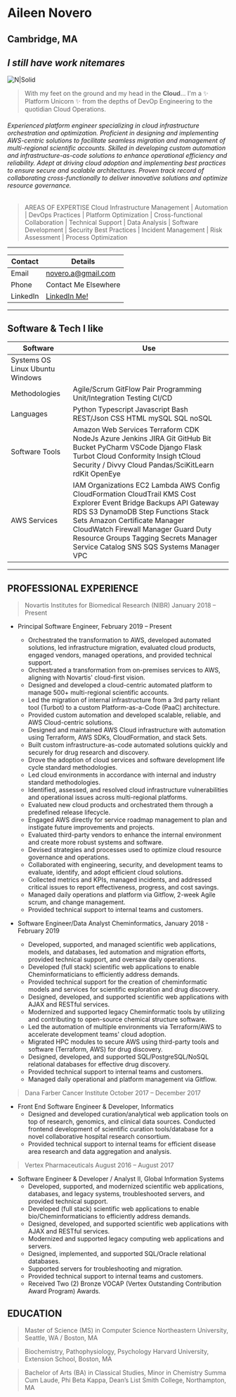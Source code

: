 # Aileen Novero 
## Cambridge, MA
## _I still have work nitemares_

![N|Solid](https://ca.slack-edge.com/T0495HV8H-U01AM69UW3E-ae635702c574-72)

> With my feet on the ground and my head in the **Cloud**... 
        I'm a  ✨ Platform Unicorn ✨ from the depths of DevOp Engineering to the quotidian Cloud Operations.

###### Experienced platform engineer specializing in cloud infrastructure orchestration and optimization. Proficient in designing and implementing AWS-centric solutions to facilitate seamless migration and management of multi-regional scientific accounts. Skilled in developing custom automation and infrastructure-as-code solutions to enhance operational efficiency and reliability. Adept at driving cloud adoption and implementing best practices to ensure secure and scalable architectures. Proven track record of collaborating cross-functionally to deliver innovative solutions and optimize resource governance.

> AREAS OF EXPERTISE
Cloud Infrastructure Management | Automation | DevOps Practices | Platform Optimization | Cross-functional Collaboration | Technical Support | Data Analysis | Software Development | Security Best Practices | Incident Management | Risk Assessment | Process Optimization

___ 

| Contact | Details |
| ------ | ------ |
| Email | [novero.a\@gmail.com](mailto:novero.a@gmail.com?subject=GitHunLinker)|
| Phone | Contact Me Elsewhere  |
| LinkedIn | [LinkedIn Me!](www.linkedin.com/in/anovero) |

____
## Software & Tech I like
| Software | Use |
| ------ | ------ |
| Systems OS      Linux      Ubuntu      Windows |
| Methodologies | Agile/Scrum      GitFlow      Pair      Programming      Unit/Integration      Testing      CI/CD |
| Languages | Python      Typescript      Javascript      Bash      REST/Json      CSS      HTML      mySQL      SQL      noSQL |
| Software Tools | Amazon      Web      Services      Terraform      CDK      NodeJs      Azure      Jenkins      JIRA      Git      GitHub      Bit Bucket      PyCharm      VSCode      Django      Flask      Turbot      Cloud      Conformity      Insigh tCloud Security / Divvy Cloud      Pandas/SciKitLearn      rdKit      OpenEye |
| AWS Services | IAM      Organizations      EC2      Lambda      AWS Config      CloudFormation      CloudTrail      KMS      Cost Explorer      Event Bridge      Backups      API Gateway      RDS      S3      DynamoDB      Step Functions      Stack Sets      Amazon Certificate Manager      CloudWatch      Firewall Manager      Guard Duty      Resource Groups      Tagging      Secrets Manager      Service Catalog      SNS      SQS      Systems Manager      VPC |
____

## PROFESSIONAL EXPERIENCE
> Novartis Institutes for Biomedical Research (NIBR)	January 2018 – Present
- Principal Software Engineer, February 2019 – Present
     - Orchestrated the transformation to AWS, developed automated solutions, led infrastructure migration, evaluated cloud products, engaged vendors, managed operations, and provided technical support.
     - Orchestrated a transformation from on-premises services to AWS, aligning with Novartis' cloud-first vision.
     - Designed and developed a cloud-centric automated platform to manage 500+ multi-regional scientific accounts.
     - Led the migration of internal infrastructure from a 3rd party reliant tool (Turbot) to a custom Platform-as-a-Code (PaaC) architecture.
     - Provided custom automation and developed scalable, reliable, and AWS Cloud-centric solutions.
     - Designed and maintained AWS Cloud infrastructure with automation using Terraform, AWS SDKs, CloudFormation, and stack Sets.
     - Built custom infrastructure-as-code automated solutions quickly and securely for drug research and discovery.
     - Drove the adoption of cloud services and software development life cycle standard methodologies.
     - Led cloud environments in accordance with internal and industry standard methodologies.
     - Identified, assessed, and resolved cloud infrastructure vulnerabilities and operational issues across multi-regional platforms.
     - Evaluated new cloud products and orchestrated them through a predefined release lifecycle.
     - Engaged AWS directly for service roadmap management to plan and instigate future improvements and projects.
     - Evaluated third-party vendors to enhance the internal environment and create more robust systems and software.
     - Devised strategies and processes used to optimize cloud resource governance and operations.
     - Collaborated with engineering, security, and development teams to evaluate, identify, and adopt efficient cloud solutions.
     - Collected metrics and KPIs, managed incidents, and addressed critical issues to report effectiveness, progress, and cost savings.
     - Managed daily operations and platform via Gitflow, 2-week Agile scrum, and change management.
     - Provided technical support to internal teams and customers.
	
- Software Engineer/Data Analyst Cheminformatics, January 2018 - February 2019
     - Developed, supported, and managed scientific web applications, models, and databases, led automation and migration efforts, provided technical support, and oversaw daily operations.
     - Developed (full stack) scientific web applications to enable Cheminformaticians to efficiently address demands.
     - Provided technical support for the creation of cheminformatic models and services for scientific exploration and drug discovery.
     - Designed, developed, and supported scientific web applications with AJAX and RESTful services.
     - Modernized and supported legacy Cheminformatic tools by utilizing and contributing to open-source chemical structure software.
     - Led the automation of multiple environments via Terraform/AWS to accelerate development teams' cloud adoption.
     - Migrated HPC modules to secure AWS using third-party tools and software (Terraform, AWS) for drug discovery.
     - Designed, developed, and supported SQL/PostgreSQL/NoSQL relational databases for effective drug discovery.
     - Provided technical support to internal teams and customers.
     - Managed daily operational and platform management via Gitflow.

> Dana Farber Cancer Institute	October 2017 – December 2017
- Front End Software Engineer & Developer, Informatics 
     - Designed and developed curation/analytical web application tools on top of research, genomics, and clinical data sources. Conducted frontend development of scientific curation tools/database for a novel collaborative hospital research consortium.
     - Provided technical support to internal teams for efficient disease area research and data aggregation and analysis.

> Vertex Pharmaceuticals	August 2016 – August 2017
- Software Engineer & Developer / Analyst II, Global Information Systems 
     - Developed, supported, and modernized scientific web applications, databases, and legacy systems, troubleshooted servers, and provided technical support.
     - Developed (full stack) scientific web applications to enable bio/Cheminformaticians to efficiently address demands.
     - Designed, developed, and supported scientific web applications with AJAX and RESTful services.
     - Modernized and supported legacy computing web applications and servers.
     - Designed, implemented, and supported SQL/Oracle relational databases.
     - Supported servers for troubleshooting and migration.
     - Provided technical support to internal teams and customers.
     - Received Two (2) Bronze VOCAP (Vertex Outstanding Contribution Award Program) Awards.

## EDUCATION
> Master of Science (MS) in Computer Science 
Northeastern University, Seattle, WA / Boston, MA 

> Biochemistry, Pathophysiology, Psychology
Harvard University, Extension School, Boston, MA 

> Bachelor of Arts (BA) in Classical Studies, Minor in Chemistry
Summa Cum Laude, Phi Beta Kappa, Dean’s List 
Smith College, Northampton, MA 
